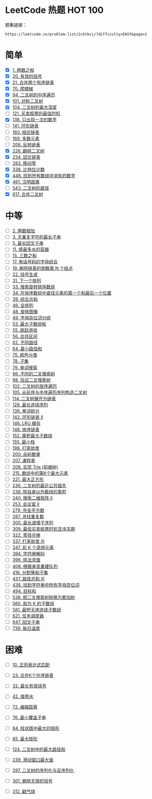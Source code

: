 # LeetCode 热题 HOT 100

题集链接：

```
https://leetcode.cn/problem-list/2cktkvj/?difficulty=EASY&page=1
```

# 简单

- [x] [1. 两数之和](./two-sum)
- [x] [20. 有效的括号](./valid-parentheses)
- [x] [21. 合并两个有序链表](./merge-two-sorted-lists)
- [x] [70. 爬楼梯](./climbing-stairs)
- [x] [94. 二叉树的中序遍历](./binary-tree-inorder-traversal)
- [x] [101. 对称二叉树](./symmetric-tree)
- [x] [104. 二叉树的最大深度](./maximum-depth-of-binary-tree)
- [ ] [121. 买卖股票的最佳时机]()
- [x] [136. 只出现一次的数字](./single-number)
- [ ] [141. 环形链表]()
- [ ] [160. 相交链表]()
- [ ] [169. 多数元素]()
- [ ] [206. 反转链表]()
- [x] [226. 翻转二叉树](./invert-binary-tree)
- [x] [234. 回文链表](./palindrome-linked-list)
- [ ] [283. 移动零]()
- [x] [338. 比特位计数](./counting-bits)
- [x] [448. 找到所有数组中消失的数字](./find-all-numbers-disappeared-in-an-array)
- [x] [461. 汉明距离](./hamming-distance)
- [ ] [543. 二叉树的直径]()
- [x] [617. 合并二叉树](./merge-two-binary-trees)

# 中等

- [ ] [2. 两数相加](./add-two-numbers)
- [ ] [3. 无重复字符的最长子串](./longest-substring-without-repeating-characters)
- [ ] [5. 最长回文子串](https://leetcode.cn/problems/longest-palindromic-substring/?favorite=2cktkvj)
- [ ] [11. 盛最多水的容器](https://leetcode.cn/problems/container-with-most-water/?favorite=2cktkvj)
- [ ] [15. 三数之和](https://leetcode.cn/problems/3sum/?favorite=2cktkvj)
- [ ] [17. 电话号码的字母组合](https://leetcode.cn/problems/letter-combinations-of-a-phone-number/?favorite=2cktkvj)
- [ ] [19. 删除链表的倒数第 N 个结点](https://leetcode.cn/problems/remove-nth-node-from-end-of-list/?favorite=2cktkvj)
- [ ] [22. 括号生成](https://leetcode.cn/problems/generate-parentheses/?favorite=2cktkvj)
- [ ] [31. 下一个排列](https://leetcode.cn/problems/next-permutation/?favorite=2cktkvj)
- [ ] [33. 搜索旋转排序数组](https://leetcode.cn/problems/search-in-rotated-sorted-array/?favorite=2cktkvj)
- [ ] [34. 在排序数组中查找元素的第一个和最后一个位置](https://leetcode.cn/problems/find-first-and-last-position-of-element-in-sorted-array/?favorite=2cktkvj)
- [ ] [39. 组合总和](https://leetcode.cn/problems/combination-sum/?favorite=2cktkvj)
- [ ] [46. 全排列](https://leetcode.cn/problems/permutations/?favorite=2cktkvj)
- [ ] [48. 旋转图像](https://leetcode.cn/problems/rotate-image/?favorite=2cktkvj)
- [ ] [49. 字母异位词分组](https://leetcode.cn/problems/group-anagrams/?favorite=2cktkvj)
- [ ] [53. 最大子数组和](https://leetcode.cn/problems/maximum-subarray/?favorite=2cktkvj)
- [ ] [55. 跳跃游戏](https://leetcode.cn/problems/jump-game/?favorite=2cktkvj)
- [ ] [56. 合并区间](https://leetcode.cn/problems/merge-intervals/?favorite=2cktkvj)
- [ ] [62. 不同路径](https://leetcode.cn/problems/unique-paths/?favorite=2cktkvj)
- [ ] [64. 最小路径和](https://leetcode.cn/problems/minimum-path-sum/?favorite=2cktkvj)
- [ ] [75. 颜色分类](https://leetcode.cn/problems/sort-colors/?favorite=2cktkvj)
- [ ] [78. 子集](https://leetcode.cn/problems/subsets/?favorite=2cktkvj)
- [ ] [79. 单词搜索](https://leetcode.cn/problems/word-search/?favorite=2cktkvj)
- [ ] [96. 不同的二叉搜索树](https://leetcode.cn/problems/unique-binary-search-trees/?favorite=2cktkvj)
- [ ] [98. 验证二叉搜索树](https://leetcode.cn/problems/validate-binary-search-tree/?favorite=2cktkvj)
- [ ] [102. 二叉树的层序遍历](https://leetcode.cn/problems/binary-tree-level-order-traversal/?favorite=2cktkvj)
- [ ] [105. 从前序与中序遍历序列构造二叉树](https://leetcode.cn/problems/construct-binary-tree-from-preorder-and-inorder-traversal/?favorite=2cktkvj)
- [ ] [114. 二叉树展开为链表](https://leetcode.cn/problems/flatten-binary-tree-to-linked-list/?favorite=2cktkvj)
- [ ] [128. 最长连续序列](https://leetcode.cn/problems/longest-consecutive-sequence/?favorite=2cktkvj)
- [ ] [139. 单词拆分](https://leetcode.cn/problems/word-break/?favorite=2cktkvj)
- [ ] [142. 环形链表 II](https://leetcode.cn/problems/linked-list-cycle-ii/?favorite=2cktkvj)
- [ ] [146. LRU 缓存](https://leetcode.cn/problems/lru-cache/?favorite=2cktkvj)
- [ ] [148. 排序链表](https://leetcode.cn/problems/sort-list/?favorite=2cktkvj)
- [ ] [152. 乘积最大子数组](https://leetcode.cn/problems/maximum-product-subarray/?favorite=2cktkvj)
- [ ] [155. 最小栈](https://leetcode.cn/problems/min-stack/?favorite=2cktkvj)
- [ ] [198. 打家劫舍](https://leetcode.cn/problems/house-robber/?favorite=2cktkvj)
- [ ] [200. 岛屿数量](https://leetcode.cn/problems/number-of-islands/?favorite=2cktkvj)
- [ ] [207. 课程表](https://leetcode.cn/problems/course-schedule/?favorite=2cktkvj)
- [ ] [208. 实现 Trie (前缀树)](https://leetcode.cn/problems/implement-trie-prefix-tree/?favorite=2cktkvj)
- [ ] [215. 数组中的第K个最大元素](https://leetcode.cn/problems/kth-largest-element-in-an-array/?favorite=2cktkvj)
- [ ] [221. 最大正方形](https://leetcode.cn/problems/maximal-square/?favorite=2cktkvj)
- [ ] [236. 二叉树的最近公共祖先](https://leetcode.cn/problems/lowest-common-ancestor-of-a-binary-tree/?favorite=2cktkvj)
- [ ] [238. 除自身以外数组的乘积](https://leetcode.cn/problems/product-of-array-except-self/?favorite=2cktkvj)
- [ ] [240. 搜索二维矩阵 II](https://leetcode.cn/problems/search-a-2d-matrix-ii/?favorite=2cktkvj)
- [ ] [253. 会议室 II](https://leetcode.cn/problems/meeting-rooms-ii/?favorite=2cktkvj)
- [ ] [279. 完全平方数](https://leetcode.cn/problems/perfect-squares/?favorite=2cktkvj)
- [ ] [287. 寻找重复数](https://leetcode.cn/problems/find-the-duplicate-number/?favorite=2cktkvj)
- [ ] [300. 最长递增子序列](https://leetcode.cn/problems/longest-increasing-subsequence/?favorite=2cktkvj)
- [ ] [309. 最佳买卖股票时机含冷冻期](https://leetcode.cn/problems/best-time-to-buy-and-sell-stock-with-cooldown/?favorite=2cktkvj)
- [ ] [322. 零钱兑换](https://leetcode.cn/problems/coin-change/?favorite=2cktkvj)
- [ ] [337. 打家劫舍 III](https://leetcode.cn/problems/house-robber-iii/?favorite=2cktkvj)
- [ ] [347. 前 K 个高频元素](https://leetcode.cn/problems/top-k-frequent-elements/?favorite=2cktkvj)
- [ ] [394. 字符串解码](https://leetcode.cn/problems/decode-string/?favorite=2cktkvj)
- [ ] [399. 除法求值](https://leetcode.cn/problems/evaluate-division/?favorite=2cktkvj)
- [ ] [406. 根据身高重建队列](https://leetcode.cn/problems/queue-reconstruction-by-height/?favorite=2cktkvj)
- [ ] [416. 分割等和子集](https://leetcode.cn/problems/partition-equal-subset-sum/?favorite=2cktkvj)
- [ ] [437. 路径总和 III](https://leetcode.cn/problems/path-sum-iii/?favorite=2cktkvj)
- [ ] [438. 找到字符串中所有字母异位词](https://leetcode.cn/problems/find-all-anagrams-in-a-string/?favorite=2cktkvj)
- [ ] [494. 目标和](https://leetcode.cn/problems/target-sum/?favorite=2cktkvj)
- [ ] [538. 把二叉搜索树转换为累加树](https://leetcode.cn/problems/convert-bst-to-greater-tree/?favorite=2cktkvj)
- [ ] [560. 和为 K 的子数组](https://leetcode.cn/problems/subarray-sum-equals-k/?favorite=2cktkvj)
- [ ] [581. 最短无序连续子数组](https://leetcode.cn/problems/shortest-unsorted-continuous-subarray/?favorite=2cktkvj)
- [ ] [621. 任务调度器](https://leetcode.cn/problems/task-scheduler/?favorite=2cktkvj)
- [ ] [647. 回文子串](https://leetcode.cn/problems/palindromic-substrings/?favorite=2cktkvj)
- [ ] [739. 每日温度](https://leetcode.cn/problems/daily-temperatures/?favorite=2cktkvj)

# 困难
- [ ] [10. 正则表达式匹配](https://leetcode.cn/problems/regular-expression-matching/?favorite=2cktkvj)

- [ ] [23. 合并K个升序链表](https://leetcode.cn/problems/merge-k-sorted-lists/?favorite=2cktkvj)

- [ ]  [32. 最长有效括号](https://leetcode.cn/problems/longest-valid-parentheses/?favorite=2cktkvj)

- [ ] [42. 接雨水](https://leetcode.cn/problems/trapping-rain-water/?favorite=2cktkvj)

- [ ] [72. 编辑距离](https://leetcode.cn/problems/edit-distance/?favorite=2cktkvj)

- [ ] [76. 最小覆盖子串](https://leetcode.cn/problems/minimum-window-substring/?favorite=2cktkvj)

- [ ] [84. 柱状图中最大的矩形](https://leetcode.cn/problems/largest-rectangle-in-histogram/?favorite=2cktkvj)

- [ ] [85. 最大矩形](https://leetcode.cn/problems/maximal-rectangle/?favorite=2cktkvj)

- [ ] [124. 二叉树中的最大路径和](https://leetcode.cn/problems/binary-tree-maximum-path-sum/?favorite=2cktkvj)

- [ ] [239. 滑动窗口最大值](https://leetcode.cn/problems/sliding-window-maximum/?favorite=2cktkvj)

- [ ] [297. 二叉树的序列化与反序列化](https://leetcode.cn/problems/serialize-and-deserialize-binary-tree/?favorite=2cktkvj)

- [ ] [301. 删除无效的括号](https://leetcode.cn/problems/remove-invalid-parentheses/?favorite=2cktkvj)

- [ ]   [312. 戳气球](https://leetcode.cn/problems/burst-balloons/?favorite=2cktkvj)

  
